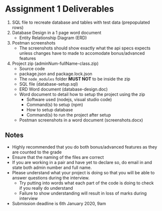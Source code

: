 # Assignment 1 Deliverables

1.  SQL file to recreate database and tables with test data (prepopulated rows)
2.  Database Design in a 1 page word document
    -   Entity Relationship Diagram (ERD)
3.  Postman screenshots
    -   The screenshots should show exactly what the api specs expects unless changes have to made to accomodate bonus/advanced features
4.  Project zip (adminNum-fullName-class.zip)
    -   Source code
    -   package.json and package.lock.json
    -   The `node_modules` folder **MUST NOT** to be inside the zip
    -   SQL file (database-setup.sql)
    -   ERD Word document (database-design.doc)
    -   Word document to detail how to setup the project using the zip
        -   Software used (nodejs, visual studio code)
        -   Command(s) to setup (npm)
        -   How to setup database
        -   Command(s) to run the project after setup
    -   Postman screenshots in a word document (screenshots.docx)

## Notes

-   Highly recommended that you do both bonus/advanced features as they are counted to the grade
-   Ensure that the naming of the files are correct
-   If you are working in a pair and have yet to declare so, do email in and state both admin number and full name.
-   Please understand what your project is doing so that you will be able to answer questions during the interview.
    -   Try putting into words what each part of the code is doing to check if you really do understand
    -   Failure to show understanding will result in loss of marks during interview
-   Submission deadline is 6th January 2020, 9am
